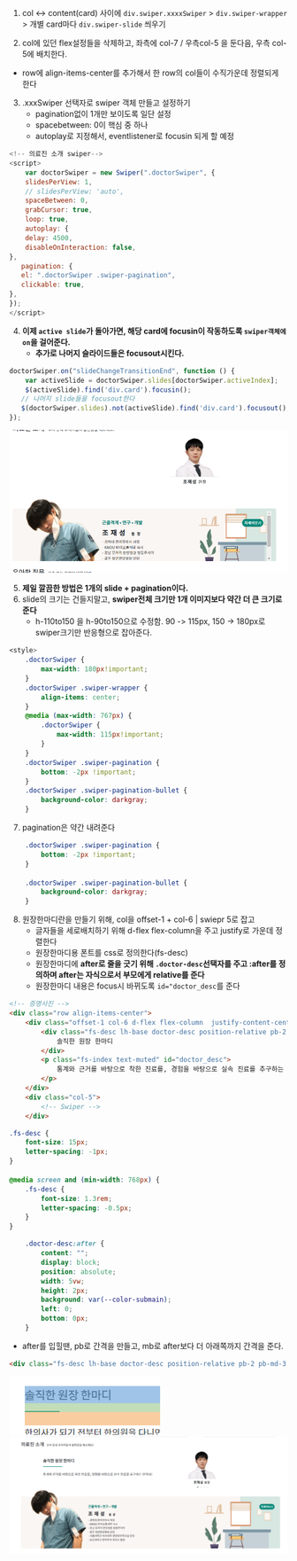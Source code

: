 1. col <->  content(card) 사이에 `div.swiper.xxxxSwiper` > `div.swiper-wrapper` > 개별 card마다 `div.swiper-slide` 씌우기

2. col에 있던 flex설정들을 삭제하고, 좌측에 col-7 / 우측col-5 을 둔다음, 우측 col-5에 배치한다.
- row에 align-items-center를 추가해서 한 row의 col들이 수직가운데 정렬되게 한다
3. .xxxSwiper 선택자로 swiper 객체 만들고 설정하기
    - pagination없이 1개만 보이도록 일단 설정
    - spacebetween: 0이 핵심 중 하나
    - autoplay로 지정해서, eventlistener로 focusin 되게 할 예정

```js
<!-- 의료진 소개 swiper-->
<script>
    var doctorSwiper = new Swiper(".doctorSwiper", {
    slidesPerView: 1,
    // slidesPerView: 'auto',
    spaceBetween: 0,
    grabCursor: true,
    loop: true,
    autoplay: {
    delay: 4500,
    disableOnInteraction: false,
},
   pagination: {
   el: ".doctorSwiper .swiper-pagination",
   clickable: true,
},
});
</script>
```

4. **이제 `active slide`가 돌아가면, 해당 card에 focusin이 작동하도록 `swiper객체에 on`을 걸어준다.**
   - **추가로 나머지 슬라이드들은 focusout시킨다.**

```js
doctorSwiper.on("slideChangeTransitionEnd", function () {
    var activeSlide = doctorSwiper.slides[doctorSwiper.activeIndex];
    $(activeSlide).find('div.card').focusin();
   // 나머지 slide들을 focusout한다
   $(doctorSwiper.slides).not(activeSlide).find('div.card').focusout();
});
```

![img.png](../ui/의료진소개21.png)

5. **제일 깔끔한 방법은 1개의 slide + pagination이다.**
6. slide의 크기는 건들지말고, **swiper전체 크기만 1개 이미지보다 약간 더 큰 크기로 준다**
   - h-110to150 을 h-90to150으로 수정함. 90 -> 115px,  150 -> 180px로 swiper크기만 반응형으로 잡아준다.
```css
<style>
    .doctorSwiper {
        max-width: 180px!important;
    }
    .doctorSwiper .swiper-wrapper {
        align-items: center;
    }
    @media (max-width: 767px) {
        .doctorSwiper {
            max-width: 115px!important;
        }
    }
    .doctorSwiper .swiper-pagination {
        bottom: -2px !important;
    }
    .doctorSwiper .swiper-pagination-bullet {
        background-color: darkgray;
    }
```
7. pagination은 약간 내려준다
```css
    .doctorSwiper .swiper-pagination {
        bottom: -2px !important;
    }

    .doctorSwiper .swiper-pagination-bullet {
        background-color: darkgray;
    }
```
8. 원장한마디란을 만들기 위해, col을 offset-1 + col-6 | swiepr 5로 잡고
   - 글자들을 세로배치하기 위해 d-flex flex-column을 주고 justify로 가운데 정렬한다
   - 원장한마디용 폰트를 css로 정의한다(fs-desc)
   - 원장한마디에 **after로 줄을 긋기 위해 `.doctor-desc`선택자를 주고 :after를 정의하며 after는 자식으로서 부모에게 relative를 준다**
   - 원장한마디 내용은 focus시 바뀌도록 `id="doctor_desc`를 준다

```html
<!-- 증명사진 -->
<div class="row align-items-center">
    <div class="offset-1 col-6 d-flex flex-column  justify-content-center ">
        <div class="fs-desc lh-base doctor-desc position-relative pb-2 pb-md-3 mb-2 mb-md-4 text-wrap">
            솔직한 원장 한마디
        </div>
        <p class="fs-index text-muted" id="doctor_desc">
            통계와 근거를 바탕으로 착한 진료를, 경험을 바탕으로 실속 진료를 추구하는 한의사!
        </p>
    </div>
    <div class="col-5">
        <!-- Swiper -->
    </div>
```
```css
.fs-desc {
    font-size: 15px;
    letter-spacing: -1px;
}

@media screen and (min-width: 768px) {
    .fs-desc {
        font-size: 1.3rem;
        letter-spacing: -0.5px;
    }
}
```
```css
    .doctor-desc:after {
        content: "";
        display: block;
        position: absolute;
        width: 5vw;
        height: 2px;
        background: var(--color-submain);
        left: 0;
        bottom: 0px;
    }
```
- after를 입힐땐, pb로 간격을 만들고, mb로 after보다 더 아래쪽까지 간격을 준다.
```html
<div class="fs-desc lh-base doctor-desc position-relative pb-2 pb-md-3 mb-2 mb-md-4 text-truncate">
```
![img.png](../ui/test.png)
![img.png](../ui/의료진소개22.png)
